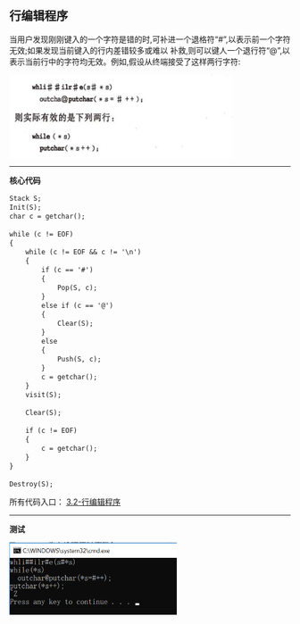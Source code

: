 ## 行编辑程序

当用户发现刚刚键入的一个字符是错的时,可补进一个退格符“#”,以表示前一个字符无效;如果发现当前键入的行内差错较多或难以
补救,则可以键人一个退行符“@”,以表示当前行中的字符均无效。例如,假设从终端接受了这样两行字符:

<img src="https://raw.githubusercontent.com/dengjili/data_structure/master/picture/chapter03/3-2/1.png" width = "400" height = "150" div align=center />


******

**核心代码**

    Stack S;
	Init(S);
	char c = getchar();

	while (c != EOF)
	{
		while (c != EOF && c != '\n')
		{
			if (c == '#')
			{
				Pop(S, c);
			}
			else if (c == '@')
			{
				Clear(S);
			}
			else
			{
				Push(S, c);
			}
			c = getchar();
		}
		visit(S);

		Clear(S);

		if (c != EOF)
		{
			c = getchar();
		}
	}

	Destroy(S);

所有代码入口： [3.2-行编辑程序](https://github.com/dengjili/data_structure/blob/master/src/chapter03/3-2/main.cpp)

******
**测试**

<img src="https://raw.githubusercontent.com/dengjili/data_structure/master/picture/chapter03/3-2/2.png" width = "300" height = "130" div align=center />
